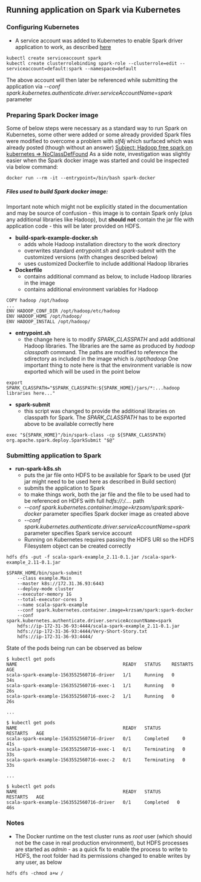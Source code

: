 ## Running application on Spark via Kubernetes

### Configuring Kubernetes

* A service account was added to Kubernetes to enable Spark driver application to work, 
  as described [here](https://stackoverflow.com/questions/55684693/submit-spark-application-on-kubernetes-in-cluster-mode-configured-service-acco)
```
kubectl create serviceaccount spark
kubectl create clusterrolebinding spark-role --clusterrole=edit --serviceaccount=default:spark --namespace=default
```

The above account will then later be referenced while submitting the application 
via *--conf spark.kubernetes.authenticate.driver.serviceAccountName=spark* parameter

### Preparing Spark Docker image

Some of below steps were necessary as a standard way to run Spark on Kubernetes, some other were added or some already provided Spark files were modified
to overcome a problem with *slf4j* which surfaced which was already posted (though without an answer) 
[Subject: Hadoop free spark on kubernetes => NoClassDefFound](http://mail-archives.apache.org/mod_mbox/spark-user/201903.mbox/%3C40EF8EC4A9C6ED40BAE0ADEA64DF05DC4679BFCE@DEGAMES02.eso.local%3E)
As a side note, investigation was slightly easier when the Spark docker image was started and could be inspected via below command:
```
docker run --rm -it --entrypoint=/bin/bash spark-docker
```

##### Files used to build Spark docker image:
Important note which might not be explicitly stated in the documentation and may be source of confusion - this image is to contain Spark only
(plus any additional libraries like Hadoop), but **should not** contain the jar file with application code - this will be later provided on HDFS.

* **build-spark-example-docker.sh**
  * adds whole Hadoop installation directory to the work directory
  * overwrites standard *entrypoint.sh* and *spark-submit* with the customized versions (with changes described below)
  * uses customized Dockerfile to include additional Hadoop libraries
* **Dockerfile**
  * contains additional command as below, to include Hadoop libraries in the image
  * contains additional environment variables for Hadoop
```
COPY hadoop /opt/hadoop
...
ENV HADOOP_CONF_DIR /opt/hadoop/etc/hadoop
ENV HADOOP_HOME /opt/hadoop/
ENV HADOOP_INSTALL /opt/hadoop/
```
* **entrypoint.sh**
  * the change here is to modify *SPARK_CLASSPATH* and add additional Hadoop libraries. The libraries are the same as produced by *hadoop classpath* command.
  The paths are modified to reference the sdirectory as included in the image which is */opt/hadoop*
  One important thing to note here is that the environment variable is now exported which will be used in the point below
```
export SPARK_CLASSPATH="$SPARK_CLASSPATH:${SPARK_HOME}/jars/*:...hadoop libraries here..."
```
* **spark-submit**
  * this script was changed to provide the additional libraries on classpath for Spark. The *SPARK_CLASSPATH* has to be exported above to be available correctly here 
```
exec "${SPARK_HOME}"/bin/spark-class -cp ${SPARK_CLASSPATH} org.apache.spark.deploy.SparkSubmit "$@"
```

### Submitting application to Spark

* **run-spark-k8s.sh**
  * puts the jar file onto HDFS to be available for Spark to be used (*fat* jar might need to be used here as described in Build section)
  * submits the application to Spark 
  * to make things work, both the jar file and the file to be used had to be referenced on HDFS with full *hdfs://<host>:<port>/....* path
  * *--conf spark.kubernetes.container.image=krzsam/spark:spark-docker*  parameter specifies Spark docker image as created above
  * *--conf spark.kubernetes.authenticate.driver.serviceAccountName=spark* parameter specifies Spark service account
  * Running on Kubernetes requires passing the HDFS URI so the HDFS Filesystem object can be created correctly
```
hdfs dfs -put -f scala-spark-example_2.11-0.1.jar /scala-spark-example_2.11-0.1.jar

$SPARK_HOME/bin/spark-submit 
    --class example.Main 
    --master k8s://172.31.36.93:6443 
    --deploy-mode cluster 
    --executor-memory 1G 
    --total-executor-cores 3 
    --name scala-spark-example 
    --conf spark.kubernetes.container.image=krzsam/spark:spark-docker 
    --conf spark.kubernetes.authenticate.driver.serviceAccountName=spark 
    hdfs://ip-172-31-36-93:4444/scala-spark-example_2.11-0.1.jar 
    hdfs://ip-172-31-36-93:4444/Very-Short-Story.txt
    hdfs://ip-172-31-36-93:4444/
```

State of the pods being run can be observed as below
```
$ kubectl get pods
NAME                                       READY   STATUS    RESTARTS   AGE
scala-spark-example-1563552560716-driver   1/1     Running   0          34s
scala-spark-example-1563552560716-exec-1   1/1     Running   0          26s
scala-spark-example-1563552560716-exec-2   1/1     Running   0          26s

...

$ kubectl get pods
NAME                                       READY   STATUS        RESTARTS   AGE
scala-spark-example-1563552560716-driver   0/1     Completed     0          41s
scala-spark-example-1563552560716-exec-1   0/1     Terminating   0          33s
scala-spark-example-1563552560716-exec-2   0/1     Terminating   0          33s

...

$ kubectl get pods
NAME                                       READY   STATUS      RESTARTS   AGE
scala-spark-example-1563552560716-driver   0/1     Completed   0          46s
```
### Notes
* The Docker runtime on the test cluster runs as *root* user (which should not be the case in real production environment), 
  but HDFS processes are started as *admin* - as a quick fix to enable the process to write to HDFS, the root folder had its permissions changed to enable
  writes by any user, as below
 ```
 hdfs dfs -chmod a+w /
 ```